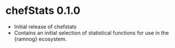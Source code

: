 # chefStats 0.1.0
- Initial release of chefstats
- Contains an initial selection of statistical functions for use in the {ramnog} ecosystem.

